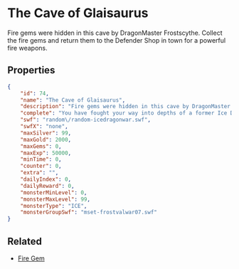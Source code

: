 # The Cave of Glaisaurus

Fire gems were hidden in this cave by DragonMaster Frostscythe. Collect the fire gems and return them to the Defender Shop in town for a powerful fire weapons.

## Properties

```json
{
    "id": 74,
    "name": "The Cave of Glaisaurus",
    "description": "Fire gems were hidden in this cave by DragonMaster Frostscythe. Collect the fire gems and return them to the Defender Shop in town for a powerful fire weapons.",
    "complete": "You have fought your way into depths of a former Ice Dragon cave. Here, you have discovered where it was keeping one of its Fire Gems!",
    "swf": "random\/random-icedragonwar.swf",
    "swfX": "none",
    "maxSilver": 99,
    "maxGold": 2000,
    "maxGems": 0,
    "maxExp": 50000,
    "minTime": 0,
    "counter": 0,
    "extra": "",
    "dailyIndex": 0,
    "dailyReward": 0,
    "monsterMinLevel": 0,
    "monsterMaxLevel": 99,
    "monsterType": "ICE",
    "monsterGroupSwf": "mset-frostvalwar07.swf"
}
```

## Related

- [Fire Gem](../items/565-fire-gem.md)

